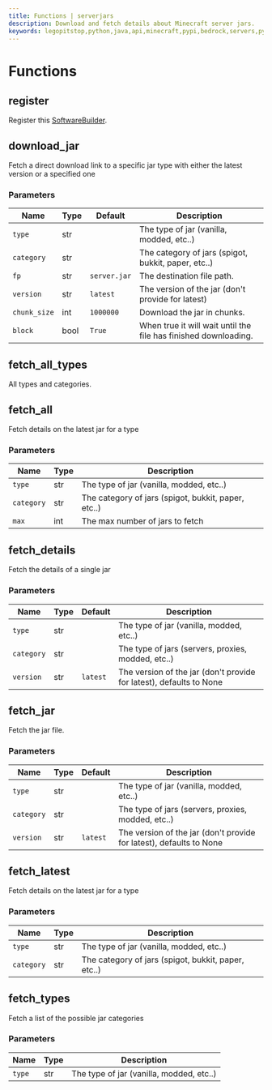 ```yaml
---
title: Functions | serverjars
description: Download and fetch details about Minecraft server jars.
keywords: legopitstop,python,java,api,minecraft,pypi,bedrock,servers,pythonpackage,serverjars
---
```


# Functions

## register

Register this [SoftwareBuilder](./SoftwareBuilder).

## download_jar

Fetch a direct download link to a specific jar type with either the latest version or a specified one

### Parameters

| Name         | Type | Default      | Description                                                     |
| ------------ | ---- | ------------ | --------------------------------------------------------------- |
| `type`       | str  |              | The type of jar (vanilla, modded, etc..)                        |
| `category`   | str  |              | The category of jars (spigot, bukkit, paper, etc..)             |
| `fp`         | str  | `server.jar` | The destination file path.                                      |
| `version`    | str  | `latest`     | The version of the jar (don't provide for latest)               |
| `chunk_size` | int  | `1000000`    | Download the jar in chunks.                                     |
| `block`      | bool | `True`       | When true it will wait until the file has finished downloading. |

## fetch_all_types

All types and categories.

## fetch_all

Fetch details on the latest jar for a type

### Parameters

| Name       | Type | Description                                         |
| ---------- | ---- | --------------------------------------------------- |
| `type`     | str  | The type of jar (vanilla, modded, etc..)            |
| `category` | str  | The category of jars (spigot, bukkit, paper, etc..) |
| `max`      | int  | The max number of jars to fetch                     |

## fetch_details

Fetch the details of a single jar

### Parameters

| Name       | Type | Default  | Description                                                         |
| ---------- | ---- | -------- | ------------------------------------------------------------------- |
| `type`     | str  |          | The type of jar (vanilla, modded, etc..)                            |
| `category` | str  |          | The type of jars (servers, proxies, modded, etc..)                  |
| `version`  | str  | `latest` | The version of the jar (don't provide for latest), defaults to None |

## fetch_jar

Fetch the jar file.

### Parameters

| Name       | Type | Default  | Description                                                         |
| ---------- | ---- | -------- | ------------------------------------------------------------------- |
| `type`     | str  |          | The type of jar (vanilla, modded, etc..)                            |
| `category` | str  |          | The type of jars (servers, proxies, modded, etc..)                  |
| `version`  | str  | `latest` | The version of the jar (don't provide for latest), defaults to None |

## fetch_latest

Fetch details on the latest jar for a type

### Parameters

| Name       | Type | Description                                         |
| ---------- | ---- | --------------------------------------------------- |
| `type`     | str  | The type of jar (vanilla, modded, etc..)            |
| `category` | str  | The category of jars (spigot, bukkit, paper, etc..) |

## fetch_types

Fetch a list of the possible jar categories

### Parameters

| Name   | Type | Description                              |
| ------ | ---- | ---------------------------------------- |
| `type` | str  | The type of jar (vanilla, modded, etc..) |
